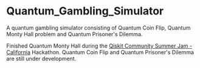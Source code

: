 # Quantum_Gambling_Simulator

A quantum gambling simulator consisting of Quantum Coin Flip, Quantum Monty Hall problem and Quantum Prisoner's Dilemma.

Finished Quantum Monty Hall during the [Qiskit Community Summer Jam - California](https://www.hackerearth.com/challenges/hackathon/qiskit-community-summer-jam-california/) Hackathon.
Quantum Coin Flip and Quantum Prisoner's Dilemma are still under development.

